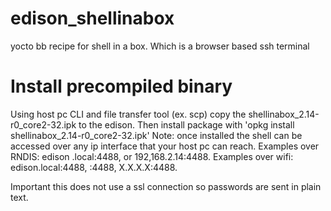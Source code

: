 # edison_shellinabox
yocto bb recipe for shell in a box.  Which is a browser based ssh terminal

# Install precompiled binary
  Using host pc CLI and file transfer tool (ex. scp) copy the shellinabox_2.14-r0_core2-32.ipk to the edison.
  Then install package with 'opkg install shellinabox_2.14-r0_core2-32.ipk'
  Note: once installed the shell can be accessed over any ip interface that your host pc can reach. Examples over RNDIS: edison   .local:4488, or 192,168.2.14:4488. Examples over wifi: edison.local:4488, <RENAMED EDISON>:4488, X.X.X.X:4488.
  
  Important this does not use a ssl connection so passwords are sent in plain text.

